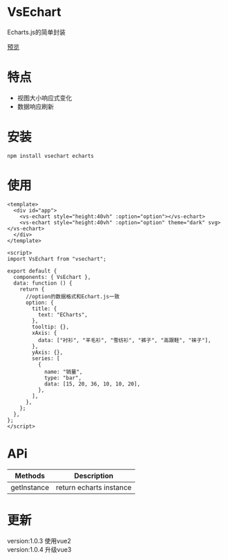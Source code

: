 # VsEchart
Echarts.js的简单封装

[预览](https://krealseu.github.io/vsechart/dist/index.html)

# 特点
+ 视图大小响应式变化
+ 数据响应刷新
# 安装

`npm install vsechart echarts`

# 使用
```vue
<template>
  <div id="app">
    <vs-echart style="height:40vh" :option="option"></vs-echart>
    <vs-echart style="height:40vh" :option="option" theme="dark" svg></vs-echart>
  </div>
</template>

<script>
import VsEchart from "vsechart";

export default {
  components: { VsEchart },
  data: function () {
    return {
      //option的数据格式和Echart.js一致
      option: {
        title: {
          text: "ECharts",
        },
        tooltip: {},
        xAxis: {
          data: ["衬衫", "羊毛衫", "雪纺衫", "裤子", "高跟鞋", "袜子"],
        },
        yAxis: {},
        series: [
          {
            name: "销量",
            type: "bar",
            data: [15, 20, 36, 10, 10, 20],
          },
        ],
      },
    };
  },
};
</script>
```
# APi
| Methods | Description | 
| --- | --- |  
|getInstance|return echarts instance|

# 更新
version:1.0.3 使用vue2  
version:1.0.4 升级vue3